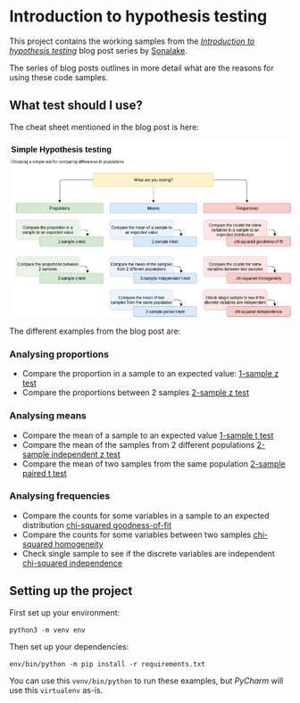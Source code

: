 # Introduction to hypothesis testing

This project contains the working samples from the
 _[Introduction to hypothesis testing](https://sonalake.com/latest/an-introduction-to-hypothesis-testing/)_ 
 blog post series by [Sonalake](https://sonalake.com/).
 
The series of blog posts outlines in more detail what are the reasons for using these 
code samples.

## What test should I use?

The cheat sheet mentioned in the blog post is here: 

![cheat sheet](docs/cheet-sheet.png)

The different examples from the blog post are:

### Analysing proportions
* Compare the proportion in a sample to an expected value: 
[1-sample z test](examples/proportions/1-sample-z-test.py)
* Compare the proportions between 2 samples
[2-sample z test](examples/proportions/2-sample-z-test.py)

### Analysing means
* Compare the mean of a sample to an expected value
[1-sample t test](examples/means/1-sample-t-test.py)
* Compare the mean of the samples from 2 different populations
[2-sample independent z test](examples/means/2-sample-independent-t-test.py)
* Compare the mean of two samples from the same population
[2-sample paired t test](examples/means/2-sample-paired-t-test.py)

### Analysing frequencies
* Compare the counts for some variables in a sample to an expected distribution
[chi-squared goodness-of-fit](examples/frequencies/goodness-of-fit.py)
* Compare the counts for some variables between two samples
[chi-squared homogeneity](examples/frequencies/homogeneity.py)
* Check single sample to see if the discrete variables are independent
[chi-squared independence](examples/frequencies/independence.py)


## Setting up the project

First set up your environment:

    python3 -m venv env
    
Then set up your dependencies:

    env/bin/python -m pip install -r requirements.txt

You can use this `venv/bin/python` to run these examples, but
*PyCharm* will use this `virtualenv` as-is.

